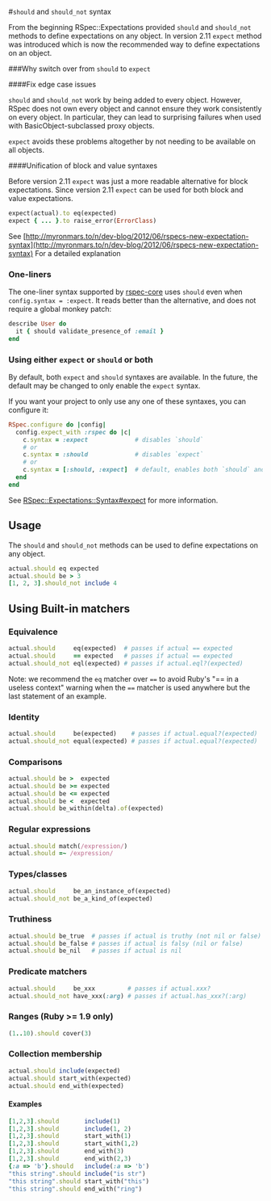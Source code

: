 #`should` and `should_not` syntax

From the  beginning RSpec::Expectations provided `should` and `should_not` methods
to define expectations on any object. In version 2.11 `expect` method was
introduced which is now the recommended way to define expectations on an object.

###Why switch over from `should` to `expect`

####Fix edge case issues

`should` and `should_not` work by being added to every object. However, RSpec
does not own every object and cannot ensure they work consistently on every object.
In particular, they can lead to surprising failures when used with BasicObject-subclassed
proxy objects.

`expect` avoids these problems altogether by not needing to be available on all objects.

####Unification of block and value syntaxes

Before version 2.11 `expect` was just a more readable alternative for block
expectations. Since version 2.11 `expect` can be used for both block and value
expectations.

```ruby
expect(actual).to eq(expected)
expect { ... }.to raise_error(ErrorClass)
```

See
[http://myronmars.to/n/dev-blog/2012/06/rspecs-new-expectation-syntax](http://myronmars.to/n/dev-blog/2012/06/rspecs-new-expectation-syntax)
For a detailed explanation

### One-liners

The one-liner syntax supported by
[rspec-core](http://rubydoc.info/gems/rspec-core)  uses `should` even when
`config.syntax = :expect`. It reads better than the alternative, and does not
require a global monkey patch:

```ruby
describe User do
  it { should validate_presence_of :email }
end
```

### Using either `expect` or `should` or both

By default, both `expect` and `should` syntaxes are available. In the future,
the default may be changed to only enable the `expect` syntax.

If you want your project to only use any one of these syntaxes, you can configure
it:

```ruby
RSpec.configure do |config|
  config.expect_with :rspec do |c|
    c.syntax = :expect             # disables `should`
    # or
    c.syntax = :should             # disables `expect`
    # or
    c.syntax = [:should, :expect]  # default, enables both `should` and `expect`
  end
end
```

See
[RSpec::Expectations::Syntax#expect](http://rubydoc.info/gems/rspec-expectations/RSpec/Expectations/Syntax:expect)
for more information.

## Usage

The `should` and `should_not` methods can be used to define expectations on any
object. 

```ruby
actual.should eq expected
actual.should be > 3
[1, 2, 3].should_not include 4
```

## Using Built-in matchers

### Equivalence

```ruby
actual.should     eq(expected)  # passes if actual == expected
actual.should     == expected   # passes if actual == expected
actual.should_not eql(expected) # passes if actual.eql?(expected)
```

Note: we recommend the `eq` matcher over `==` to avoid Ruby's "== in a
useless context" warning when the `==` matcher is used anywhere but the
last statement of an example.

### Identity

```ruby
actual.should     be(expected)    # passes if actual.equal?(expected)
actual.should_not equal(expected) # passes if actual.equal?(expected)
```

### Comparisons

```ruby
actual.should be >  expected
actual.should be >= expected
actual.should be <= expected
actual.should be <  expected
actual.should be_within(delta).of(expected)
```

### Regular expressions

```ruby
actual.should match(/expression/)
actual.should =~ /expression/
```

### Types/classes

```ruby
actual.should     be_an_instance_of(expected)
actual.should_not be_a_kind_of(expected)
```

### Truthiness

```ruby
actual.should be_true  # passes if actual is truthy (not nil or false)
actual.should be_false # passes if actual is falsy (nil or false)
actual.should be_nil   # passes if actual is nil
```

### Predicate matchers

```ruby
actual.should     be_xxx         # passes if actual.xxx?
actual.should_not have_xxx(:arg) # passes if actual.has_xxx?(:arg)
```

### Ranges (Ruby >= 1.9 only)

```ruby
(1..10).should cover(3)
```

### Collection membership

```ruby
actual.should include(expected)
actual.should start_with(expected)
actual.should end_with(expected)
```

#### Examples

```ruby
[1,2,3].should       include(1)
[1,2,3].should       include(1, 2)
[1,2,3].should       start_with(1)
[1,2,3].should       start_with(1,2)
[1,2,3].should       end_with(3)
[1,2,3].should       end_with(2,3)
{:a => 'b'}.should   include(:a => 'b')
"this string".should include("is str")
"this string".should start_with("this")
"this string".should end_with("ring")
```
